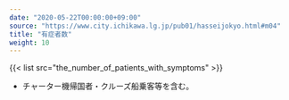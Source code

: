 ```yaml
---
date: "2020-05-22T00:00:00+09:00"
source: "https://www.city.ichikawa.lg.jp/pub01/hasseijokyo.html#m04"
title: "有症者数"
weight: 10
---
```


{{< list src="the_number_of_patients_with_symptoms" >}}

- チャーター機帰国者・クルーズ船乗客等を含む。
